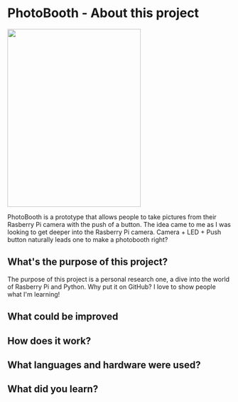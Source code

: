 # PhotoBooth - About this project

<img src = 
"https://github.com/trashidi98/PhotoBooth/blob/master/Another_angle.jpg" 
width = "300" height = "400">

PhotoBooth is a prototype that allows people to take pictures from their Rasberry Pi camera with the push of a button. The idea came to me as I was looking to get deeper into the Rasberry Pi camera. Camera + LED + Push button naturally leads one to make a photobooth right? 
 
## What's the purpose of this project? 

The purpose of this project is a personal research one, a dive into the world of Rasberry Pi and Python. Why put it on GitHub? I love to show people what I'm learning!


## What could be improved 

## How does it work? 

## What languages and hardware were used? 

## What did you learn?  


